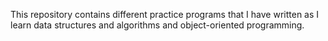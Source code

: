 This repository contains different practice programs that I have written as I learn data structures and algorithms and object-oriented programming.
